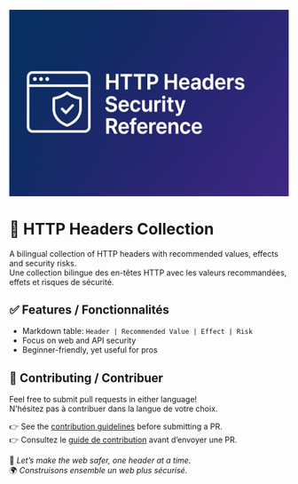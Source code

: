 <p align="center">
  <img src="VhwERfKYRaBdoDmdbSRXoNpObwFDCmdNcqyrPztLoneipwkLYPcmnbsmqvqPJdgx.png" alt="HTTP Headers" width="600"/>
</p>

# 🔐 HTTP Headers Collection

A bilingual collection of HTTP headers with recommended values, effects and security risks.<br>
Une collection bilingue des en-têtes HTTP avec les valeurs recommandées, effets et risques de sécurité.

## ✅ Features / Fonctionnalités

- Markdown table: `Header | Recommended Value | Effect | Risk`
- Focus on web and API security
- Beginner-friendly, yet useful for pros

## 🤝 Contributing / Contribuer

Feel free to submit pull requests in either language!<br>
N'hésitez pas à contribuer dans la langue de votre choix.

👉 See the [contribution guidelines](CONTRIBUTING.md) before submitting a PR.<br>
👉 Consultez le [guide de contribution](CONTRIBUTING.md) avant d’envoyer une PR.

🌟 *Let’s make the web safer, one header at a time.*<br>
🌍 *Construisons ensemble un web plus sécurisé.*

